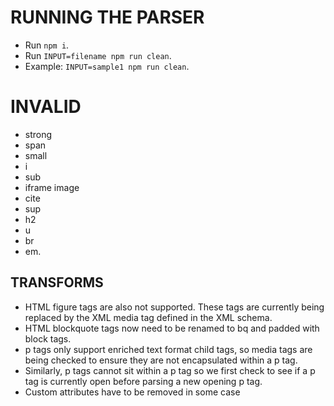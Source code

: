 # RUNNING THE PARSER

* Run ```npm i```.
* Run ```INPUT=filename npm run clean```.
* Example: ```INPUT=sample1 npm run clean```.

# INVALID

* strong
* span
* small
* i
* sub
* iframe image
* cite
* sup
* h2
* u
* br
* em.

## TRANSFORMS

* HTML figure tags are also not supported. These tags are currently being replaced by the XML media tag defined in the XML schema.
* HTML blockquote tags now need to be renamed to bq and padded with block tags.
* p tags only support enriched text format child tags, so media tags are being checked to ensure they are not encapsulated within a p tag.
* Similarly, p tags cannot sit within a p tag so we first check to see if a p tag is currently open before parsing a new opening p tag.
* Custom attributes have to be removed in some case
